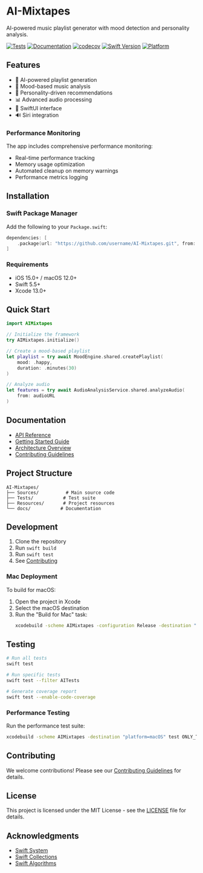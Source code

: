# AI-Mixtapes

AI-powered music playlist generator with mood detection and personality analysis.

[![Tests](https://github.com/username/AI-Mixtapes/actions/workflows/tests.yml/badge.svg)](https://github.com/username/AI-Mixtapes/actions/workflows/tests.yml)
[![Documentation](https://github.com/username/AI-Mixtapes/actions/workflows/documentation.yml/badge.svg)](https://username.github.io/AI-Mixtapes/documentation/aimixtapes/)
[![codecov](https://codecov.io/gh/username/AI-Mixtapes/branch/main/graph/badge.svg)](https://codecov.io/gh/username/AI-Mixtapes)
[![Swift Version](https://img.shields.io/badge/swift-5.5-orange.svg)](https://swift.org)
[![Platform](https://img.shields.io/badge/platform-iOS%2015.0%2B%20%7C%20macOS%2012.0%2B-blue.svg)](https://developer.apple.com)

## Features

- 🎵 AI-powered playlist generation
- 🎨 Mood-based music analysis
- 🧠 Personality-driven recommendations
- 📊 Advanced audio processing
- 🎯 SwiftUI interface
- 🔊 Siri integration

### Performance Monitoring

The app includes comprehensive performance monitoring:
- Real-time performance tracking
- Memory usage optimization
- Automated cleanup on memory warnings
- Performance metrics logging

## Installation

### Swift Package Manager

Add the following to your `Package.swift`:

```swift
dependencies: [
    .package(url: "https://github.com/username/AI-Mixtapes.git", from: "1.0.0")
]
```

### Requirements

- iOS 15.0+ / macOS 12.0+
- Swift 5.5+
- Xcode 13.0+

## Quick Start

```swift
import AIMixtapes

// Initialize the framework
try AIMixtapes.initialize()

// Create a mood-based playlist
let playlist = try await MoodEngine.shared.createPlaylist(
    mood: .happy,
    duration: .minutes(30)
)

// Analyze audio
let features = try await AudioAnalysisService.shared.analyzeAudio(
    from: audioURL
)
```

## Documentation

- [API Reference](https://username.github.io/AI-Mixtapes/documentation/aimixtapes/)
- [Getting Started Guide](docs/getting-started.md)
- [Architecture Overview](docs/architecture.md)
- [Contributing Guidelines](CONTRIBUTING.md)

## Project Structure

```
AI-Mixtapes/
├── Sources/          # Main source code
├── Tests/           # Test suite
├── Resources/       # Project resources
└── docs/           # Documentation
```

## Development

1. Clone the repository
2. Run `swift build`
3. Run `swift test`
4. See [Contributing](CONTRIBUTING.md)

### Mac Deployment

To build for macOS:
1. Open the project in Xcode
2. Select the macOS destination
3. Run the "Build for Mac" task:
   ```bash
   xcodebuild -scheme AIMixtapes -configuration Release -destination "platform=macOS"
   ```

## Testing

```bash
# Run all tests
swift test

# Run specific tests
swift test --filter AITests

# Generate coverage report
swift test --enable-code-coverage
```

### Performance Testing

Run the performance test suite:
```bash
xcodebuild -scheme AIMixtapes -destination "platform=macOS" test ONLY_TESTING=AIMixtapesTests/PerformanceTests
```

## Contributing

We welcome contributions! Please see our [Contributing Guidelines](CONTRIBUTING.md) for details.

## License

This project is licensed under the MIT License - see the [LICENSE](LICENSE) file for details.

## Acknowledgments

- [Swift System](https://github.com/apple/swift-system)
- [Swift Collections](https://github.com/apple/swift-collections)
- [Swift Algorithms](https://github.com/apple/swift-algorithms)